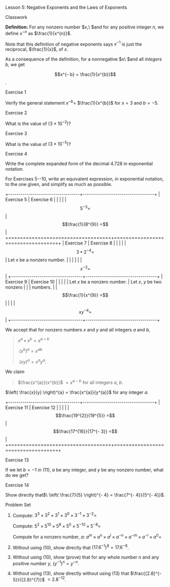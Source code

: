 Lesson 5: Negative Exponents and the Laws of Exponents

Classwork

**Definition:** For any nonzero number $x,\ $and for any positive
integer $n$, we define $x^{- n}$ as $\frac{1}{x^{n}}$.

Note that this definition of negative exponents says $x^{- 1}$ is just
the reciprocal, $\frac{1}{x}$, of $x$.

As a consequence of the definition, for a nonnegative $x\ $and all
*integers* $b$*,* we get

$$x^{- b} = \frac{1}{x^{b}}$$
.

Exercise 1

Verify the general statement $x^{- b} =$ $\frac{1}{x^{b}}$ for $x = 3$
and $b = - 5$.

Exercise 2

What is the value of $\left( 3 \times 10^{- 2} \right)$?

Exercise 3

What is the value of $\left( 3 \times 10^{- 5} \right)$?

Exercise 4

Write the complete expanded form of the decimal $4.728$ in exponential
notation.

For Exercises 5--10, write an equivalent expression, in exponential
notation, to the one given, and simplify as much as possible.

+-----------------------------------+-----------------------------------+
| Exercise 5                        | Exercise 6                        |
|                                   |                                   |
| $$5^{- 3} =$$                     | $$\frac{1}{8^{9}} =$$             |
+===================================+===================================+
| Exercise 7                        | Exercise 8                        |
|                                   |                                   |
| $$3 \bullet 2^{- 4} =$$           | Let $x$ be a nonzero number.      |
|                                   |                                   |
|                                   | $$x^{- 3} =$$                     |
+-----------------------------------+-----------------------------------+
| Exercise 9                        | Exercise 10                       |
|                                   |                                   |
| Let $x$ be a nonzero number.      | Let $x,\ y$ be two nonzero        |
|                                   | numbers.                          |
| $$\frac{1}{x^{9}} =$$             |                                   |
|                                   | $$xy^{- 4} =$$                    |
+-----------------------------------+-----------------------------------+

We accept that for nonzero numbers $x$ and $y$ and all integers $a$ and
$b$,

> $x^{a} \bullet x^{b} = x^{a + b}$
>
> $\ \left( x^{b} \right)^{a} = x^{ab}$
>
> $\ (xy)^{a} = x^{a}y^{a}$.

We claim

> $\frac{x^{a}}{x^{b}}$ $= x^{a - b}$ for all integers $a$, $b$.

$\left( \frac{x}{y} \right)^{a} = \frac{x^{a}}{y^{a}}$ for any integer
$a$*.*

+-----------------------------------+-----------------------------------+
| Exercise 11                       | Exercise 12                       |
|                                   |                                   |
| $$\frac{19^{2}}{19^{5}} =$$       | $$\frac{17^{16}}{17^{- 3}} =$$    |
+===================================+===================================+

Exercise 13

If we let $b = - 1$ in (11), $a$ be any integer, and$\ y$ be any nonzero
number, what do we get?

Exercise 14

Show directly
that$\ \left( \frac{7}{5} \right)^{- 4} = \frac{7^{- 4}}{5^{- 4}}$.

Problem Set

1.  Compute:
    $3^{3} \times 3^{2} \times 3^{1} \times 3^{0} \times 3^{- 1} \times 3^{- 2} =$

    Compute:
    $5^{2} \times 5^{10} \times 5^{8} \times 5^{0} \times 5^{- 10} \times 5^{- 8} =$

    Compute for a nonzero number, $a$:
    $a^{m} \times a^{n} \times a^{l} \times a^{- n} \times a^{- m} \times a^{- l} \times a^{0} =$

2.  Without using (10), show directly that
    $\left( {17.6}^{- 1} \right)^{8} = {17.6}^{- 8}$.

3.  Without using (10), show (prove) that for any whole number $n$ and
    any positive number $y$, $\left( y^{- 1} \right)^{n} = y^{- n}$.

4.  Without using (13), show directly without using (13) that
    $\frac{{2.8}^{- 5}}{{2.8}^{7}}$ $= {2.8}^{- 12}$.

